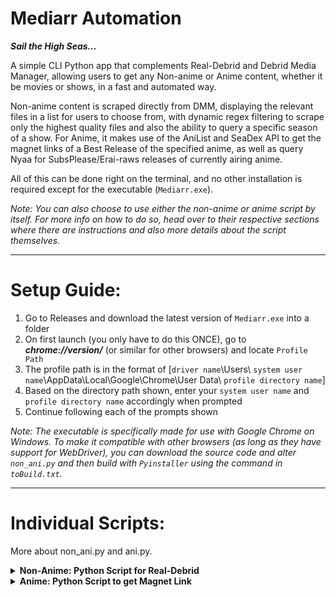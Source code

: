 # **Mediarr Automation**
***Sail the High Seas...***


A simple CLI Python app that complements Real-Debrid and Debrid Media Manager, allowing users to get any Non-anime or Anime content, whether it be movies or shows, in a fast and automated way. 

Non-anime content is scraped directly from DMM, displaying the relevant files in a list for users to choose from, with dynamic regex filtering to scrape only the highest quality files and also the ability to query a specific season of a show. For Anime, it makes use of the AniList and SeaDex API to get the magnet links of a Best Release of the specified anime, as well as query Nyaa for SubsPlease/Erai-raws releases of currently airing anime.

All of this can be done right on the terminal, and no other installation is required except for the executable (`Mediarr.exe`).

*Note: You can also choose to use either the non-anime or anime script by itself. For more info on how to do so, head over to their respective sections where there are instructions and also more details about the script themselves.*

---


# Setup Guide:

1. Go to Releases and download the latest version of `Mediarr.exe` into a folder
2. On first launch (you only have to do this ONCE), go to ***chrome://version/*** (or similar for other browsers) and locate `Profile Path`
3. The profile path is in the format of [`driver name`\Users\ `system user name`\AppData\Local\Google\Chrome\User Data\ `profile directory name`]
4. Based on the directory path shown, enter your `system user name` and `profile directory name` accordingly when prompted
5. Continue following each of the prompts shown

*Note: The executable is specifically made for use with Google Chrome on Windows. To make it compatible with other browsers (as long as they have support for WebDriver), you can download the source code and alter `non_ani.py` and then build with `Pyinstaller` using the command in `toBuild.txt`.*

---

# Individual Scripts:
More about non_ani.py and ani.py.
<details>
<summary><b>Non-Anime: Python Script for Real-Debrid</b></summary>

* This is a simple script for users to easily and instantly add the specific file (with the condition that it must be cached by Real-Debrid) of a movie or TV show that they want into their DMM Library by scraping results from Debrid Media Manager's search query
* Users enter the movie/TV show title along with its year (as well as specify the season for the TV show) and the script will output a list of available files (along with their respective file sizes) for you to select
* After selecting, it will automatically add the file into DMM Library and then open the Library page
* Note that the script is focused on Google Chrome for Windows, but it is not hard to tweak a few lines to make it compatible with other browsers (as long as the browser has support for WebDriver)

## Prerequisites: 
* Real-Debrid premium account 
* Web browser driver (e.g Chrome driver) corresponding to browser version (no manual installation required if using WebDriver Manager)
* Python 3.11 or later (enable *add Python to PATH* during installation)
* Relevant python modules (which require installation): Selenium (`pip install selenium`), IMDB (`pip install imdbpy`), WebDriver Manager (`pip install webdriver-manager`), PSUtil (`pip install psutil`)

> **Make sure all browser windows are closed before running the script**

> **Make sure you are logged into both Real-Debrid and Debrid Media Manager prior to running the script**

## Optional parameters to modify in source code (non_animain.py):
* Driver path (not needed if using Webdriver Manager -- automated)
* User profile path (default user name is `user`)
* User profile directory name (if default, then `Default`)
* Regex for movies/tv based on output device's media codec and format compatibilities (*advanced*)

## Usage Guide:
1. Download `non_animain.py` into a folder (optionally, download the entire ZIP of the project and extract all files into a folder)
2. Go to ***chrome://version/*** (or similar for other browsers) and locate `Profile Path`
3. Open `non_animain.py` in an IDE or Notepad
4. Change `user` in `chrome_profile_path` to the correct user name with reference to `Profile Path`
5. Change `Default` in `profile-directory` to the correct profile name with reference to `Profile Path`
6. Save changes to `non_animain.py` and close
7. In the directory of where the files are, *right click* > *open in Terminal*
8. In the Terminal,
```python
python non_animain.py
```
9. Follow each of the prompts shown
</details>


<details>
<summary><b>Anime: Python Script to get Magnet Link</b></summary>

* A light and fast script for users to get the magnet link of the best possible current release of an anime through SeaDex or SubsPlease/Erai-raws
* Users enter an anime title and it will output a list of matching titles from the Anilist API for users to select (e.g a specific season for the anime)
* Depending on the status of the show, the script will then search in Seadex (Finished shows) for the Best Releases or in Nyaa for SubsPlease/Erai-raws releases (Airing shows)
* Users select their preferred file and a Magnet Link will be output, which users can choose to copy into their clipboard with a click of a key (using `Pyperclip`)
* **NO** Real-Debrid account is required (users are only getting a Magnet Link)

## Prerequisites:
* Python 3.11 or later (enable *add Python to PATH* during installation)
* Relevant python modules (which require installation): Requests (`pip install requests`), BeautifulSoup (`pip install beaufitulsoup4`), Pyperclip (`pip install pyperclip`)

## Optional parameters to modify in source code (ani.py):
* Alternative Source to `Subsplease`, currently using `Erai-raws`
* Input key to check alternative source, currently set to `C`
* Default Quality is set to `1080p` for the Nyaa queries, change it in `base_url`. Other options are `720p` and `480p` (may yield less results)
* Nyaa domain extension currently set to `nyaa.si`, can be changed to `nyaa.land` or others. For a list of working Nyaa proxies, visit [Nyaa Torrents](https://nyaatorrents.info/)

## Usage Guide:
1. Download `ani.py` into a folder (optionally, download the entire ZIP of the project and extract all files into a folder)
2. In the directory of where the files are, *right click* > *open in Terminal*
3. In the Terminal,
```python 
python ani.py
```
4. Follow each of the prompts shown
</details>